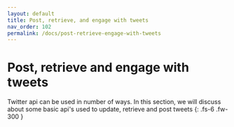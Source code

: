 ```yaml
---
layout: default
title: Post, retrieve, and engage with tweets
nav_order: 102
permalink: /docs/post-retrieve-engage-with-tweets
---
```


# Post, retrieve and engage with tweets

Twitter api can be used in number of ways. In this section, we will discuss about some basic api's used to update, retrieve and post tweets
{: .fs-6 .fw-300 }

